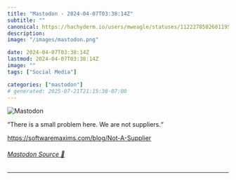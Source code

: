 ```yaml
---
title: "Mastodon - 2024-04-07T03:38:14Z"
subtitle: ""
canonical: https://hachyderm.io/users/mweagle/statuses/112227850260119596
description:
image: "/images/mastodon.png"

date: 2024-04-07T03:38:14Z
lastmod: 2024-04-07T03:38:14Z
image: ""
tags: ["Social Media"]

categories: ["mastodon"]
# generated: 2025-07-21T21:15:38-07:00
---
```

![Mastodon](/images/mastodon.png)

<p>“There is a small problem here. We are not suppliers.“</p><p><a href="https://softwaremaxims.com/blog/Not-A-Supplier" target="_blank" rel="nofollow noopener noreferrer" translate="no"><span class="invisible">https://</span><span class="ellipsis">softwaremaxims.com/blog/Not-A-</span><span class="invisible">Supplier</span></a></p>


###### [Mastodon Source 🐘](https://hachyderm.io/@mweagle/112227850260119596)

___
